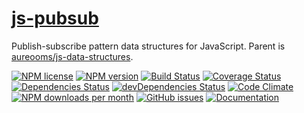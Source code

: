 [js-pubsub](http://aureooms.github.io/js-pubsub)
==

Publish-subscribe pattern data structures for JavaScript. Parent is
[aureooms/js-data-structures](https://github.com/aureooms/js-data-structures).

[![NPM license](http://img.shields.io/npm/l/@aureooms/js-pubsub.svg?style=flat)](https://raw.githubusercontent.com/aureooms/js-pubsub/master/LICENSE)
[![NPM version](http://img.shields.io/npm/v/@aureooms/js-pubsub.svg?style=flat)](https://www.npmjs.org/package/@aureooms/js-pubsub)
[![Build Status](http://img.shields.io/travis/aureooms/js-pubsub.svg?style=flat)](https://travis-ci.org/aureooms/js-pubsub)
[![Coverage Status](http://img.shields.io/coveralls/aureooms/js-pubsub.svg?style=flat)](https://coveralls.io/r/aureooms/js-pubsub)
[![Dependencies Status](http://img.shields.io/david/aureooms/js-pubsub.svg?style=flat)](https://david-dm.org/aureooms/js-pubsub#info=dependencies)
[![devDependencies Status](http://img.shields.io/david/dev/aureooms/js-pubsub.svg?style=flat)](https://david-dm.org/aureooms/js-pubsub#info=devDependencies)
[![Code Climate](http://img.shields.io/codeclimate/github/aureooms/js-pubsub.svg?style=flat)](https://codeclimate.com/github/aureooms/js-pubsub)
[![NPM downloads per month](http://img.shields.io/npm/dm/@aureooms/js-pubsub.svg?style=flat)](https://www.npmjs.org/package/@aureooms/js-pubsub)
[![GitHub issues](http://img.shields.io/github/issues/aureooms/js-pubsub.svg?style=flat)](https://github.com/aureooms/js-pubsub/issues)
[![Documentation](https://aureooms.github.io/js-pubsub/badge.svg)](https://aureooms.github.io/js-pubsub/source.html)
